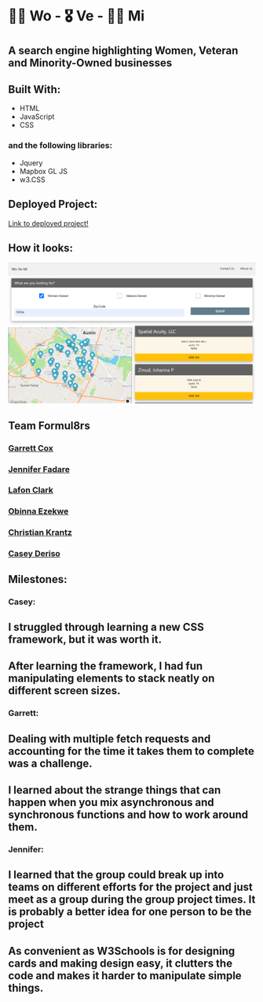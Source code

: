 # 💃🏽 Wo - 🎖 Ve - 🤝🏽 Mi

## A search engine highlighting Women, Veteran and Minority-Owned businesses

## Built With:

- HTML
- JavaScript
- CSS

### and the following libraries:

- Jquery
- Mapbox GL JS
- w3.CSS

## Deployed Project:

[Link to deployed project!](https://jenniferfadare.github.io/Wo-Ve-Mi/)

## How it looks:

![Screenshot of deployed project](./Assets/images/screenshot.png)

## Team Formul8rs

### [Garrett Cox](https://github.com/gacx89)

### [Jennifer Fadare](https://github.com/JenniferFadare)

### [Lafon Clark](https://github.com/blackutcoffee)

### [Obinna Ezekwe](https://github.com/oezekwe)

### [Christian Krantz](https://github.com/ChristianKrantz11)

### [Casey Deriso](https://github.com/CaseyDeriso)

## Milestones:

### Casey:

## I struggled through learning a new CSS framework, but it was worth it.

## After learning the framework, I had fun manipulating elements to stack neatly on different screen sizes.

### Garrett:

## Dealing with multiple fetch requests and accounting for the time it takes them to complete was a challenge.

## I learned about the strange things that can happen when you mix asynchronous and synchronous functions and how to work around them.

### Jennifer:

## I learned that the group could break up into teams on different efforts for the project and just meet as a group during the group project times.  It is probably a better idea for one person to be the project 

## As convenient as W3Schools is for designing cards and making design easy, it clutters the code and makes it harder to manipulate simple things.
